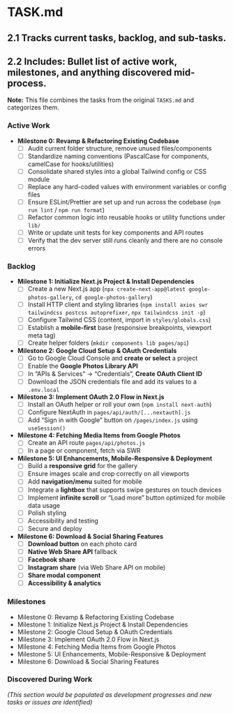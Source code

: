 # TASK.md

## 2.1 Tracks current tasks, backlog, and sub-tasks.
## 2.2 Includes: Bullet list of active work, milestones, and anything discovered mid-process.

**Note:** This file combines the tasks from the original `TASKS.md` and categorizes them.

### Active Work

-   **Milestone 0: Revamp & Refactoring Existing Codebase**
    -   [ ] Audit current folder structure, remove unused files/components
    -   [ ] Standardize naming conventions (PascalCase for components, camelCase for hooks/utilities)
    -   [ ] Consolidate shared styles into a global Tailwind config or CSS module
    -   [ ] Replace any hard-coded values with environment variables or config files
    -   [ ] Ensure ESLint/Prettier are set up and run across the codebase (`npm run lint` / `npm run format`)
    -   [ ] Refactor common logic into reusable hooks or utility functions under `lib/`
    -   [ ] Write or update unit tests for key components and API routes
    -   [ ] Verify that the dev server still runs cleanly and there are no console errors

### Backlog

-   **Milestone 1: Initialize Next.js Project & Install Dependencies**
    -   [ ] Create a new Next.js app (`npx create-next-app@latest google-photos-gallery`, `cd google-photos-gallery`)
    -   [ ] Install HTTP client and styling libraries (`npm install axios swr tailwindcss postcss autoprefixer`, `npx tailwindcss init -p`)
    -   [ ] Configure Tailwind CSS (content, import in `styles/globals.css`)
    -   [ ] Establish a **mobile-first** base (responsive breakpoints, viewport meta tag)
    -   [ ] Create helper folders (`mkdir components lib pages/api`)
-   **Milestone 2: Google Cloud Setup & OAuth Credentials**
    -   [ ] Go to Google Cloud Console and **create or select** a project
    -   [ ] Enable the **Google Photos Library API**
    -   [ ] In “APIs & Services” → “Credentials”, **Create OAuth Client ID**
    -   [ ] Download the JSON credentials file and add its values to a `.env.local`
-   **Milestone 3: Implement OAuth 2.0 Flow in Next.js**
    -   [ ] Install an OAuth helper or roll your own (`npm install next-auth`)
    -   [ ] Configure NextAuth in `pages/api/auth/[...nextauth].js`
    -   [ ] Add “Sign in with Google” button on `/pages/index.js` using `useSession()`
-   **Milestone 4: Fetching Media Items from Google Photos**
    -   [ ] Create an API route `pages/api/photos.js`
    -   [ ] In a page or component, fetch via SWR
-   **Milestone 5: UI Enhancements, Mobile-Responsive & Deployment**
    -   [ ] Build a **responsive grid** for the gallery
    -   [ ] Ensure images scale and crop correctly on all viewports
    -   [ ] Add **navigation/menu** suited for mobile
    -   [ ] Integrate a **lightbox** that supports swipe gestures on touch devices
    -   [ ] Implement **infinite scroll** or “Load more” button optimized for mobile data usage
    -   [ ] Polish styling
    -   [ ] Accessibility and testing
    -   [ ] Secure and deploy
-   **Milestone 6: Download & Social Sharing Features**
    -   [ ] **Download button** on each photo card
    -   [ ] **Native Web Share API** fallback
    -   [ ] **Facebook share**
    -   [ ] **Instagram share** (via Web Share API on mobile)
    -   [ ] **Share modal component**
    -   [ ] **Accessibility & analytics**

### Milestones

-   Milestone 0: Revamp & Refactoring Existing Codebase
-   Milestone 1: Initialize Next.js Project & Install Dependencies
-   Milestone 2: Google Cloud Setup & OAuth Credentials
-   Milestone 3: Implement OAuth 2.0 Flow in Next.js
-   Milestone 4: Fetching Media Items from Google Photos
-   Milestone 5: UI Enhancements, Mobile-Responsive & Deployment
-   Milestone 6: Download & Social Sharing Features

### Discovered During Work

*(This section would be populated as development progresses and new tasks or issues are identified)*